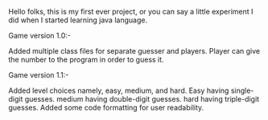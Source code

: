 Hello folks, this is my first ever project, or you can say a little experiment I did when I started learning java language. 

Game version 1.0:-

Added multiple class files for separate guesser and players.
Player can give the number to the program in order to guess it.

Game version 1.1:-

Added level choices namely, easy, medium, and hard. 
Easy having single-digit guesses.
medium having double-digit guesses.
hard having triple-digit guesses.
Added some code formatting for user readability. 